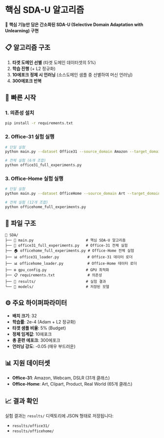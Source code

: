 # 핵심 SDA-U 알고리즘

🎯 **핵심 기능만 담은 간소화된 SDA-U (Selective Domain Adaptation with Unlearning) 구현**

## 📋 알고리즘 구조

1. **타겟 도메인 선별** (타겟 도메인 데이터셋의 5%)
2. **학습 진행** (+ L2 정규화)
3. **10에포크 정체 시 언러닝** (소스도메인 샘플 중 선별하여 머신 언러닝)
4. **300에포크 반복**

## 🚀 빠른 시작

### 1. 의존성 설치
```bash
pip install -r requirements.txt
```

### 2. Office-31 실험 실행
```bash
# 단일 실험
python main.py --dataset Office31 --source_domain Amazon --target_domain Webcam

# 전체 실험 (6개 조합)
python office31_full_experiments.py
```

### 3. Office-Home 실험 실행
```bash
# 단일 실험  
python main.py --dataset OfficeHome --source_domain Art --target_domain Clipart

# 전체 실험 (12개 조합)
python officehome_full_experiments.py
```

## 📁 파일 구조

```
📂 SDA/
├── 🎯 main.py                        # 핵심 SDA-U 알고리즘
├── 🏢 office31_full_experiments.py   # Office-31 전체 실험
├── 🏠 officehome_full_experiments.py # Office-Home 전체 실험
├── 📊 office31_loader.py             # Office-31 데이터 로더
├── 📊 officehome_loader.py           # Office-Home 데이터 로더
├── ⚙️ gpu_config.py                  # GPU 최적화
├── 📋 requirements.txt               # 의존성
├── 📁 results/                       # 실험 결과
└── 📁 models/                        # 저장된 모델
```

## ⚙️ 주요 하이퍼파라미터

- **배치 크기**: 32
- **학습률**: 2e-4 (Adam + L2 정규화)
- **타겟 샘플 비율**: 5% (Budget)
- **정체 임계값**: 10에포크
- **총 훈련 에포크**: 300에포크
- **언러닝 강도**: -0.05 (매우 부드러운)

## 📊 지원 데이터셋

- **Office-31**: Amazon, Webcam, DSLR (31개 클래스)
- **Office-Home**: Art, Clipart, Product, Real World (65개 클래스)

## 📈 결과 확인

실험 결과는 `results/` 디렉토리에 JSON 형태로 저장됩니다:
- `results/office31/`
- `results/officehome/` 